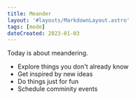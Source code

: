 ```yaml
---
title: Meander
layout: '#layouts/MarkdownLayout.astro'
tags: [mode]
dateCreated: 2023-01-03
---
```


Today is about meandering.

- Explore things you don't already know
- Get inspired by new ideas
- Do things just for fun
- Schedule comminity events

